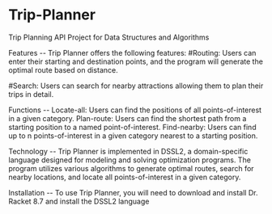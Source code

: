 # Trip-Planner
Trip Planning API Project for Data Structures and Algorithms

Features --
Trip Planner offers the following features:
#Routing: Users can enter their starting and destination points, and the program will generate the optimal route based on distance.

#Search: Users can search for nearby attractions allowing them to plan their trips in detail.

Functions --
Locate-all: Users can find the positions of all points-of-interest in a given category.
Plan-route: Users can find the shortest path from a starting position to a named point-of-interest.
Find-nearby: Users can find up to n points-of-interest in a given category nearest to a starting position.

Technology --
Trip Planner is implemented in DSSL2, a domain-specific language designed for modeling
and solving optimization programs. The program utilizes various algorithms to generate optimal routes,
search for nearby locations, and locate all points-of-interest in a given category.

Installation --
To use Trip Planner, you will need to download and install Dr. Racket 8.7 and install the DSSL2 language
